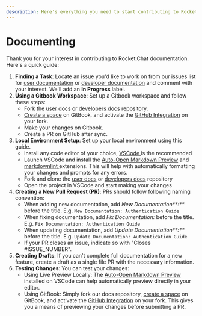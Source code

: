 ```yaml
---
description: Here's everything you need to start contributing to Rocket.Chat documentation.
---
```


# Documenting

Thank you for your interest in contributing to Rocket.Chat documentation. Here's a quick guide:

1. **Finding a Task**: Locate an issue you'd like to work on from our issues list for [user documentation](https://github.com/RocketChat/docs/issues) or [developer documentation](https://github.com/RocketChat/developer-docs/issues) and comment with your interest. We'll add an **In Progress** label.
2. **Using a Gitbook Workspace**: Set up a Gitbook workspace and follow these steps:
   * Fork the [user docs](https://github.com/RocketChat/docs) or [developers docs](https://github.com/RocketChat/developer-docs) repository.
   * [Create a space](https://docs.gitbook.com/getting-started/content-structure/what-is-a-space#create-a-spacehttps://docs.gitbook.com/getting-started/content-structure/what-is-a-space#create-a-space) on GitBook, and activate the [GitHub Integration](https://docs.gitbook.com/integrations/git-sync) on your fork.
   * Make your changes on Gitbook.
   * Create a PR on GitHub after sync.
3. **Local Environment Setup**: Set up your local environment using this guide.
   * Install any code editor of your choice, [VSCode ](https://code.visualstudio.com/)is the recommended
   *  Launch VSCode and install the [Auto-Open Markdown Preview](https://marketplace.visualstudio.com/items?itemName=hnw.vscode-auto-open-markdown-preview) and [markdownlint ](https://marketplace.visualstudio.com/items?itemName=DavidAnson.vscode-markdownlint)extensions. This will help with automatically formatting your changes and prompts for any errors.
   *  Fork and clone the [user docs](https://github.com/RocketChat/docs) or [developers docs](https://github.com/RocketChat/developer-docs) repository
   *  Open the project in VSCode and start making your changes    
4. **Creating a New Pull Request (PR)**: PRs should follow following naming convention:
   * When adding new documentation, add _New Documentation**:**_ before the title. E.g. `New Documentation: Authentication Guide`
   * When fixing documentation, add _Fix Documentation:_ before the title. E.g. `Fix Documentation: Authentication Guide`
   * When updating documentation, add _Update Documentation**:**_ before the title. E.g. `Update Documentation: Authentication Guide`
   * If your PR closes an issue, indicate so with "Closes #ISSUE\_NUMBER".
2. **Creating Drafts**: If you can't complete full documentation for a new feature, create a draft as a single file PR with the necessary information.
3. **Testing Changes**: You can test your changes:
   * Using Live Preview Locally: The [Auto-Open Markdown Preview](https://marketplace.visualstudio.com/items?itemName=hnw.vscode-auto-open-markdown-preview) installed on VSCode can help automatically preview directly in your editor.
   * Using GitBook: Simply fork our docs repository, [create a space](https://docs.gitbook.com/getting-started/content-structure/what-is-a-space#create-a-spacehttps://docs.gitbook.com/getting-started/content-structure/what-is-a-space#create-a-space) on GitBook, and activate the [GitHub Integration](https://docs.gitbook.com/integrations/git-sync) on your fork. This gives you a means of previewing your changes before submitting a PR.
